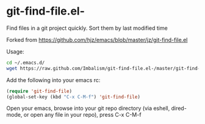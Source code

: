 git-find-file.el-
=================

Find files in a git project quickly. Sort them by last modified time

Forked from https://github.com/hjz/emacs/blob/master/jz/git-find-file.el

Usage: 
``` bash
cd ~/.emacs.d/
wget https://raw.github.com/Imbalism/git-find-file.el-/master/git-find-file.el
```

Add the following into your emacs rc:
``` lisp
(require 'git-find-file)
(global-set-key (kbd "C-x C-M-f") 'git-find-file)
```

Open your emacs, browse into your git repo directory (via eshell, dired-mode, or open any file in your repo), press C-x C-M-f
